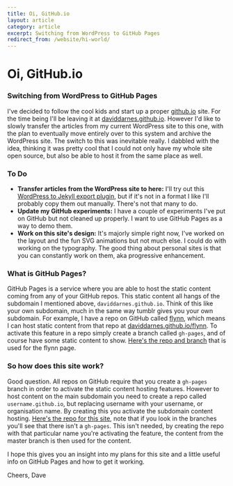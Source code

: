 ```yaml
---
title: Oi, GitHub.io
layout: article
category: article
excerpt: Switching from WordPress to GitHub Pages
redirect_from: /website/hi-world/
---
```


# Oi, GitHub.io

### Switching from WordPress to GitHub Pages

I've decided to follow the cool kids and start up a proper [github.io](https://pages.github.com/) site. For the time being I'll be leaving it at [daviddarnes.github.io](http://daviddarnes.github.io). However I'd like to slowly transfer the articles from my current WordPress site to this one, with the plan to eventually move entirely over to this system and archive the WordPress site. The switch to this was inevitable really. I dabbled with the idea, thinking it was pretty cool that I could not only have my whole site open source, but also be able to host it from the same place as well.

### To Do
- **Transfer articles from the WordPress site to here:**
  I'll try out this [WordPress to Jekyll export plugin](https://github.com/benbalter/wordpress-to-jekyll-exporter), but if it's not in a format I like I'll probably copy them out manually. There's not that many to do.
- **Update my GitHub experiments:**
  I have a couple of experiments I've put on GitHub but not cleaned up properly. I want to use GitHub Pages as a way to demo them.
- **Work on this site's design:**
  It's majorly simple right now, I've worked on the layout and the fun SVG animations but not much else. I could do with working on the typography. The good thing about personal sites is that you can constantly work on them, aka progressive enhancement.

### What is GitHub Pages?

GitHub Pages is a service where you are able to host the static content coming from any of your GitHub repos. This static content all hangs of the subdomain I mentioned above, ```daviddarnes.github.io```. Think of this like your own subdomain, much in the same way tumblr gives you your own subdomain. For example, I have a repo on GitHub called [flynn](https://github.com/daviddarnes/flynn), which means I can host static content from that repo at [daviddarnes.github.io/flynn](http://daviddarnes.github.io/flynn/). To activate this feature in a repo simply create a branch called ```gh-pages```, and of course have some static content to show. [Here's the repo and branch](https://github.com/daviddarnes/flynn/tree/gh-pages) that is used for the flynn page.

### So how does this site work?

Good question. All repos on GitHub require that you create a ```gh-pages``` branch in order to activate the static content hosting features. However to host content on the main subdomain you need to create a repo called ```username.github.io```, but replacing username with your username, or organisation name. By creating this you activate the subdomain content hosting. [Here's the repo for this site](https://github.com/daviddarnes/daviddarnes.github.io), note that if you look in the branches you'll see that there isn't a ```gh-pages```. This isn't needed, by creating the repo with that particular name you're activating the feature, the content from the master branch is then used for the content.

I hope this gives you an insight into my plans for this site and a little useful info on GitHub Pages and how to get it working.

Cheers, Dave
